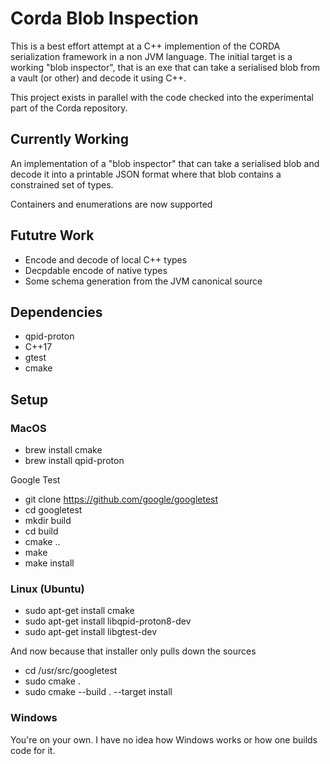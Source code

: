 # Corda Blob Inspection

This is a best effort attempt at a C++ implemention of the CORDA serialization framework in a non JVM language. The initial target is a working "blob inspector", that is an exe that can take a serialised blob from a vault (or other) and decode it using C++.

This project exists in parallel with the code checked into the experimental part of the Corda repository.

## Currently Working

An implementation of a "blob inspector" that can take a serialised blob and decode it into a printable JSON format where that blob contains a constrained set of types.

Containers and enumerations are now supported

## Fututre Work

 * Encode and decode of local C++ types
 * Decpdable encode of native types
 * Some schema generation from the JVM canonical source

## Dependencies

 * qpid-proton
 * C++17
 * gtest
 * cmake

## Setup

### MacOS

 * brew install cmake
 * brew install qpid-proton

Google Test

 * git clone https://github.com/google/googletest
 * cd googletest
 * mkdir build
 * cd build
 * cmake ..
 * make
 * make install

### Linux (Ubuntu)

 * sudo apt-get install cmake
 * sudo apt-get install libqpid-proton8-dev
 * sudo apt-get install libgtest-dev

 And now because that installer only pulls down the sources
 * cd /usr/src/googletest
 * sudo cmake .
 * sudo cmake --build . --target install

 ### Windows

 You're on your own. I have no idea how Windows works or how one builds code for it.
